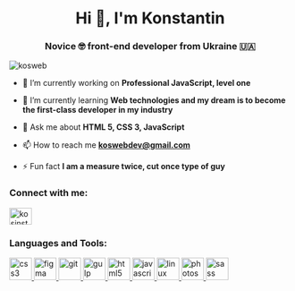 <h1 align="center">Hi 👋, I'm Konstantin</h1>
<h3 align="center">Novice 🤓 front-end developer from Ukraine 🇺🇦</h3>

<p align="left"> <img src="https://komarev.com/ghpvc/?username=kosweb" alt="kosweb" /> </p>

- 🔭 I’m currently working on **Professional JavaScript, level one**

- 🌱 I’m currently learning **Web technologies and my dream is to become the first-class developer in my industry**

- 💬 Ask me about **HTML 5, CSS 3, JavaScript**

- 📫 How to reach me **koswebdev@gmail.com**

- ⚡ Fun fact **I am a measure twice, cut once type of guy**

<p align="left">
<h3 align="left">Connect with me:</h3>
<a href="https://instagram.com/kosinstgrm" target="blank"><img align="center" src="https://cdn.jsdelivr.net/npm/simple-icons@3.0.1/icons/instagram.svg" alt="kosinstgrm" height="30" width="40" /></a>
</p>

<h3 align="left">Languages and Tools:</h3>
<p align="left"> <a href="https://www.w3schools.com/css/" target="_blank"> <img src="https://devicons.github.io/devicon/devicon.git/icons/css3/css3-original-wordmark.svg" alt="css3" width="40" height="40"/> </a> <a href="https://www.figma.com/" target="_blank"> <img src="https://www.vectorlogo.zone/logos/figma/figma-icon.svg" alt="figma" width="40" height="40"/> </a> <a href="https://git-scm.com/" target="_blank"> <img src="https://www.vectorlogo.zone/logos/git-scm/git-scm-icon.svg" alt="git" width="40" height="40"/> </a> <a href="https://gulpjs.com" target="_blank"> <img src="https://devicons.github.io/devicon/devicon.git/icons/gulp/gulp-plain.svg" alt="gulp" width="40" height="40"/> </a> <a href="https://www.w3.org/html/" target="_blank"> <img src="https://devicons.github.io/devicon/devicon.git/icons/html5/html5-original-wordmark.svg" alt="html5" width="40" height="40"/> </a> <a href="https://developer.mozilla.org/en-US/docs/Web/JavaScript" target="_blank"> <img src="https://devicons.github.io/devicon/devicon.git/icons/javascript/javascript-original.svg" alt="javascript" width="40" height="40"/> </a> <a href="https://www.linux.org/" target="_blank"> <img src="https://devicons.github.io/devicon/devicon.git/icons/linux/linux-original.svg" alt="linux" width="40" height="40"/> </a> <a href="https://www.photoshop.com/en" target="_blank"> <img src="https://devicons.github.io/devicon/devicon.git/icons/photoshop/photoshop-plain.svg" alt="photoshop" width="40" height="40"/> </a> <a href="https://sass-lang.com" target="_blank"> <img src="https://devicons.github.io/devicon/devicon.git/icons/sass/sass-original.svg" alt="sass" width="40" height="40"/> </a> </p>
